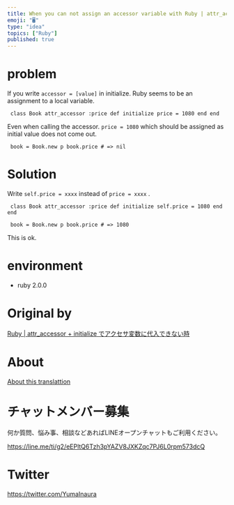 ```yaml
---
title: When you can not assign an accessor variable with Ruby | attr_accessor
emoji: "🖥"
type: "idea"
topics: ["Ruby"]
published: true
---
```


# problem 

If you write `accessor = [value]` in initialize. Ruby seems to be an assignment to a local variable.

     class Book attr_accessor :price def initialize price = 1080 end end 

Even when calling the accessor. `price = 1080` which should be assigned as initial value does not come out.

     book = Book.new p book.price # => nil 

# Solution 

Write `self.price = xxxx` instead of `price = xxxx` .

     class Book attr_accessor :price def initialize self.price = 1080 end end 

     book = Book.new p book.price # => 1080 

This is ok.

# environment 

- ruby 2.0.0 


# Original by
[Ruby | attr_accessor + initialize でアクセサ変数に代入できない時](https://qiita.com/Yinaura/items/02c8bd7bd87cfa64ce6c)

# About

[About this translattion](https://qiita.com/YumaInaura/items/7f6fd1e9310a6816469a)








<!-- Update From Qiita API -->

# チャットメンバー募集


何か質問、悩み事、相談などあればLINEオープンチャットもご利用ください。

https://line.me/ti/g2/eEPltQ6Tzh3pYAZV8JXKZqc7PJ6L0rpm573dcQ





# Twitter


https://twitter.com/YumaInaura


<!-- Update From Qiita API -->


